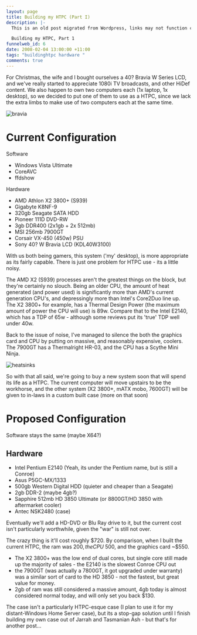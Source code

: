 ```yaml
--- 
layout: page
title: Building my HTPC (Part I)
description: |-
  This is an old post migrated from Wordpress, links may not function correctly.
  Building my HTPC, Part 1
funnelweb_id: 6
date: 2008-02-04 13:00:00 +11:00
tags: "buildinghtpc hardware "
comments: true
---
```

For Christmas, the wife and I bought ourselves a 40? Bravia W Series LCD, and we've really started to appreciate 1080i TV broadcasts, and other HiDef content. We also happen to own two computers each (1x laptop, 1x desktop), so we decided to put one of them to use as a HTPC, since we lack the extra limbs to make use of two computers each at the same time.

![bravia][1]

Current Configuration
=====================

Software

 - Windows Vista Ultimate
 - CoreAVC
 - ffdshow

Hardware

 - AMD Athlon X2 3800+ (S939)
 - Gigabyte K8NF-9
 - 320gb Seagate SATA HDD
 - Pioneer 111D DVD-RW
 - 3gb DDR400 (2x1gb + 2x 512mb)
 - MSI 256mb 7900GT
 - Corsair VX-450 (450w) PSU
 - Sony 40? W Bravia LCD (KDL40W3100)

With us both being gamers, this system ('my' desktop), is more appropriate as its fairly capable. There is just one problem for HTPC use - its a little noisy.

The AMD X2 (S939) processes aren't the greatest things on the block, but they're certainly no slouch. Being an older CPU, the amount of heat generated (and power used) is significantly more than AMD's current generation CPU's, and depressingly more than Intel's Core2Duo line up. The X2 3800+ for example, has a Thermal Design Power (the maximum amount of power the CPU will use) is 89w. Compare that to the Intel E2140, which has a TDP of 65w - although some reviews put its 'true' TDP well under 40w.

Back to the issue of noise, I've managed to silence the both the graphics card and CPU by putting on massive, and reasonably expensive, coolers. The 7900GT has a Thermalright HR-03, and the CPU has a Scythe Mini Ninja.

![heatsinks][2]

So with that all said, we're going to buy a new system soon that will spend its life as a HTPC. The current computer will move upstairs to be the workhorse, and the other system (X2 3800+, mATX mobo, 7600GT) will be given to in-laws in a custom built case (more on that soon)

Proposed Configuration
======================

Software stays the same (maybe X64?)

Hardware
--------

 - Intel Pentium E2140 (Yeah, its under the Pentium name, but is still a Conroe)
 - Asus P5GC-MX/1333
 - 500gb Western Digital HDD (quieter and cheaper than a Seagate)
 - 2gb DDR-2 (maybe 4gb?)
 - Sapphire 512mb HD 3850 Ultimate (or 8800GT/HD 3850 with aftermarket cooler)
 - Antec NSK2480 (case)

Eventually we'll add a HD-DVD or Blu Ray drive to it, but the current cost isn't particularly worthwhile, given the "war" is still not over.

The crazy thing is it'll cost roughly $720. By comparison, when I built the current HTPC, the ram was $200, the CPU ~$500, and the graphics card ~$550.

 - The X2 3800+ was the low end of dual cores, but single core still made up the majority of sales - the E2140 is the slowest Conroe CPU out
 - the 7900GT (was actually a 7800GT, it got upgraded under warranty) was a similar sort of card to the HD 3850 - not the fastest, but great value for money.
 - 2gb of ram was still considered a massive amount, 4gb today is almost considered normal today, and will only set you back $130.

The case isn't a particularly HTPC-esque case (I plan to use it for my distant-Windows Home Server case), but its a stop-gap solution until I finish building my own case out of Jarrah and Tasmanian Ash - but that's for another post...


  [1]: http://images.theleagueofpaul.com/postimages//bravia.jpg
  [2]: http://images.theleagueofpaul.com/postimages//heatsinks.jpg
